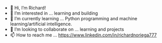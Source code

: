 - 👋 Hi, I’m Richard!
- 👀 I’m interested in ... learning and building
- 🌱 I’m currently learning ... Python programming and machine learning/artificial intelligence.
- 💞️ I’m looking to collaborate on ... learning and projects
- 📫 How to reach me ... https://www.linkedin.com/in/richardnoriega777

